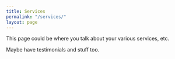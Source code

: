 ```yaml
---
title: Services
permalink: "/services/"
layout: page
---
```


This page could be where you talk about your various services, etc. 

Maybe have testimonials and stuff too. 